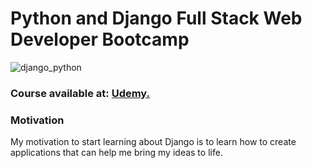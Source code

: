 <h1>Python and Django Full Stack Web Developer Bootcamp</h1>

<img align="center" alt="django_python" src="https://www.djangoproject.com/m/img/logos/django-logo-negative.png" />

<h3>Course available at: <a href="https://www.udemy.com/course/python-and-django-full-stack-web-developer-bootcamp/">Udemy.</a></h3>

<h3>Motivation</h3>
My motivation to start learning about Django is to learn how to create applications that can help me bring my ideas to life.
